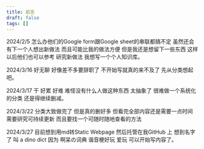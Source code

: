 ```yaml
---
title: 前言
draft: false
tags: []
---
```

 2024/2/5
怎么办他们的Google form跟Google sheet的串联都搞不定
虽然还会有下一个人想出新做法 而且可能比我的做法方便
但是我还是想留下一些东西 这样以后他们也可以参考 研究新做法
我想写一个个人知识库。

2024/3/16
好无聊 好像差不多要辞职了
不开始写就真的来不及了
先从分类想起吧。

2024/3/17
干 好累 好难
难怪没有什么人做这种东西
太抽象了 很难做一个系统化的分类
还是得继续删减。

2024/3/22
分类大致做完了 但是真的删好多
但看完全部内容还是需要一点时间
需要研究可持续更新 而且要找一个可随时随地查看的方法

2024/3/27
目前想到用md转Static Webpage 然后托管在我GitHub 上
想到名字了 叫 a dino dict
因为 啊呆の词典 谐音梗好玩 爱玩
可以开始写内容了。